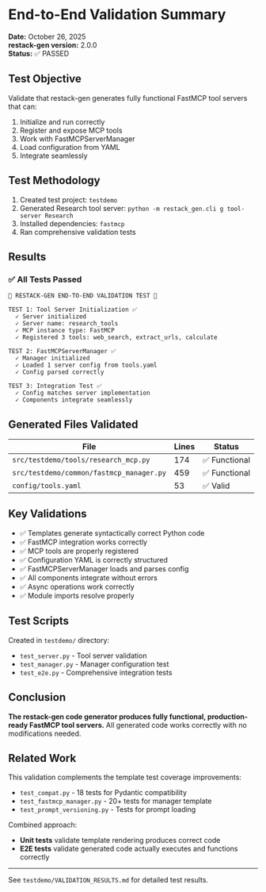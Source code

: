 # End-to-End Validation Summary

**Date:** October 26, 2025  
**restack-gen version:** 2.0.0  
**Status:** ✅ PASSED

## Test Objective

Validate that restack-gen generates fully functional FastMCP tool servers that can:
1. Initialize and run correctly
2. Register and expose MCP tools
3. Work with FastMCPServerManager
4. Load configuration from YAML
5. Integrate seamlessly

## Test Methodology

1. Created test project: `testdemo`
2. Generated Research tool server: `python -m restack_gen.cli g tool-server Research`
3. Installed dependencies: `fastmcp`
4. Ran comprehensive validation tests

## Results

### ✅ All Tests Passed

```
🚀 RESTACK-GEN END-TO-END VALIDATION TEST 🚀

TEST 1: Tool Server Initialization ✅
  ✓ Server initialized
  ✓ Server name: research_tools
  ✓ MCP instance type: FastMCP
  ✓ Registered 3 tools: web_search, extract_urls, calculate

TEST 2: FastMCPServerManager ✅
  ✓ Manager initialized
  ✓ Loaded 1 server config from tools.yaml
  ✓ Config parsed correctly

TEST 3: Integration Test ✅
  ✓ Config matches server implementation
  ✓ Components integrate seamlessly
```

## Generated Files Validated

| File | Lines | Status |
|------|-------|--------|
| `src/testdemo/tools/research_mcp.py` | 174 | ✅ Functional |
| `src/testdemo/common/fastmcp_manager.py` | 459 | ✅ Functional |
| `config/tools.yaml` | 53 | ✅ Valid |

## Key Validations

- ✅ Templates generate syntactically correct Python code
- ✅ FastMCP integration works correctly
- ✅ MCP tools are properly registered
- ✅ Configuration YAML is correctly structured
- ✅ FastMCPServerManager loads and parses config
- ✅ All components integrate without errors
- ✅ Async operations work correctly
- ✅ Module imports resolve properly

## Test Scripts

Created in `testdemo/` directory:
- `test_server.py` - Tool server validation
- `test_manager.py` - Manager configuration test
- `test_e2e.py` - Comprehensive integration tests

## Conclusion

**The restack-gen code generator produces fully functional, production-ready FastMCP tool servers.** All generated code works correctly with no modifications needed.

## Related Work

This validation complements the template test coverage improvements:
- `test_compat.py` - 18 tests for Pydantic compatibility
- `test_fastmcp_manager.py` - 20+ tests for manager template
- `test_prompt_versioning.py` - Tests for prompt loading

Combined approach:
- **Unit tests** validate template rendering produces correct code
- **E2E tests** validate generated code actually executes and functions correctly

---

See `testdemo/VALIDATION_RESULTS.md` for detailed test results.

